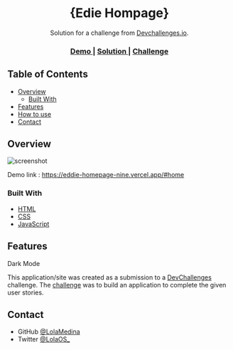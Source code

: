 <!-- Please update value in the {}  -->

<h1 align="center">{Edie Hompage}</h1>

<div align="center">
   Solution for a challenge from  <a href="http://devchallenges.io" target="_blank">Devchallenges.io</a>.
</div>

<div align="center">
  <h3>
    <a href="https://{your-demo-link.your-domain}">
      Demo
    </a>
    <span> | </span>
    <a href="https://{your-url-to-the-solution}">
      Solution
    </a>
    <span> | </span>
    <a href="https://devchallenges.io/challenges/xobQBuf8zWWmiYMIAZe0">
      Challenge
    </a>
  </h3>
</div>

<!-- TABLE OF CONTENTS -->

## Table of Contents

- [Overview](#overview)
  - [Built With](#built-with)
- [Features](#features)
- [How to use](#how-to-use)
- [Contact](#contact)

<!-- OVERVIEW -->

## Overview
![screenshot](https://res.cloudinary.com/lolamedina/image/upload/v1624623347/edie-homepage/homepage_mwkbuq.jpg)

Demo link : https://eddie-homepage-nine.vercel.app/#home


<!-- - Where can I see your demo?
- What was your experience?
- What have you learned/improved?
- Your wisdom? :)
 -->
### Built With

<!-- This section should list any major frameworks that you built your project using. Here are a few examples.-->

- [HTML](https://reactjs.org/)
- [CSS](https://vuejs.org/)
- [JavaScript](https://tailwindcss.com/)

## Features

<!-- List the features of your application or follow the template. Don't share the figma file here :) -->
 Dark Mode 

This application/site was created as a submission to a [DevChallenges](https://devchallenges.io/challenges) challenge. The [challenge](https://devchallenges.io/challenges/xobQBuf8zWWmiYMIAZe0) was to build an application to complete the given user stories.


## Contact

- GitHub [@LolaMedina](https://{github.com/LolaMedina})
- Twitter [@LolaOS_](https://{twitter.com/lolaOS_})
